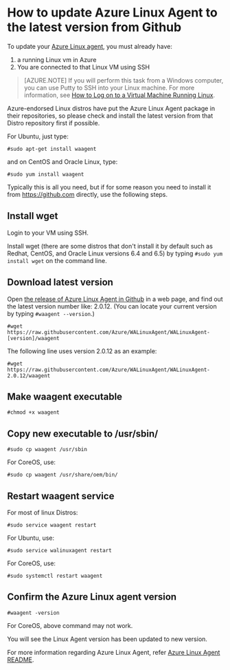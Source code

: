 <properties
	pageTitle="How to update Azure Linux Agent to latest version from Github"
	description="Learn how to update Azure Linux Agent from Github for your Linux VM in Azure."
	services="virtual-machines"
	documentationCenter=""
	authors="SuperScottz"
	manager="timlt"
	editor=""/>

<tags
	ms.service="virtual-machines"
	ms.workload="infrastructure-services"
	ms.tgt_pltfrm="vm-linux"
	ms.devlang="na"
	ms.topic="article"
	ms.date="03/23/2015"
	ms.author="mingzhan"/>


# How to update Azure Linux Agent to the latest version from Github

To update your [Azure Linux agent](https://github.com/Azure/WALinuxAgent), you must already have:

1. a running Linux vm in Azure
2. You are connected to that Linux VM using SSH

> [AZURE.NOTE] If you will perform this task from a Windows computer, you can use Putty to SSH into your Linux machine. For more information, see [How to Log on to a Virtual Machine Running Linux](virtual-machines-linux-how-to-log-on.md).

Azure-endorsed Linux distros have put the Azure Linux Agent package in their repositories, so please check and install the latest version from that Distro repository first if possible.  

For Ubuntu, just type:
     
    #sudo apt-get install waagent

and on CentOS and Oracle Linux, type:

    #sudo yum install waagent

Typically this is all you need, but if for some reason you need to install it from https://github.com directly, use the following steps. 


## Install wget

Login to your VM using SSH. 

Install wget (there are some distros that don't install it by default such as Redhat, CentOS, and Oracle Linux versions 6.4 and 6.5) by typing `#sudo yum install wget` on the command line.


## Download latest version

Open [the release of Azure Linux Agent in Github](https://github.com/Azure/WALinuxAgent/releases) in a web page, and find out the latest version number like: 2.0.12. (You can locate your current version by typing `#waagent --version`.)

    #wget https://raw.githubusercontent.com/Azure/WALinuxAgent/WALinuxAgent-[version]/waagent  

The following line uses version 2.0.12 as an example:

    #wget https://raw.githubusercontent.com/Azure/WALinuxAgent/WALinuxAgent-2.0.12/waagent  

## Make waagent executable

    #chmod +x waagent

## Copy new executable to /usr/sbin/
    
    #sudo cp waagent /usr/sbin

For CoreOS, use:

    #sudo cp waagent /usr/share/oem/bin/
 
## Restart waagent service

For most of linux Distros:

    #sudo service waagent restart

For Ubuntu, use:

    #sudo service walinuxagent restart

For CoreOS, use:

    #sudo systemctl restart waagent 

## Confirm the Azure Linux agent version
   
    #waagent -version

For CoreOS, above command may not work.

You will see the Linux Agent version has been updated to new version.

For more information regarding Azure Linux Agent, refer [Azure Linux Agent README](https://github.com/Azure/WALinuxAgent).



